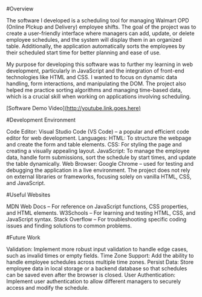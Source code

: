 #Overview

The software I developed is a scheduling tool for managing Walmart OPD (Online PIckup and Delivery) employee shifts. The goal of the project was to create a user-friendly interface where managers can add, update, or delete employee schedules, and the system will display them in an organized table. Additionally, the application automatically sorts the employees by their scheduled start time for better planning and ease of use.

My purpose for developing this software was to further my learning in web development, particularly in JavaScript and the integration of front-end technologies like HTML and CSS. I wanted to focus on dynamic data handling, form interactions, and manipulating the DOM. The project also helped me practice sorting algorithms and managing time-based data, which is a crucial skill when working on applications involving scheduling.

[Software Demo Video][(http://youtube.link.goes.here)](https://youtu.be/9ABWYW45h4s)

#Development Environment

Code Editor: Visual Studio Code (VS Code) – a popular and efficient code editor for web development.
Languages:
HTML: To structure the webpage and create the form and table elements.
CSS: For styling the page and creating a visually appealing layout.
JavaScript: To manage the employee data, handle form submissions, sort the schedule by start times, and update the table dynamically.
Web Browser: Google Chrome – used for testing and debugging the application in a live environment.
The project does not rely on external libraries or frameworks, focusing solely on vanilla HTML, CSS, and JavaScript.

#Useful Websites

MDN Web Docs – For reference on JavaScript functions, CSS properties, and HTML elements.
W3Schools – For learning and testing HTML, CSS, and JavaScript syntax.
Stack Overflow – For troubleshooting specific coding issues and finding solutions to common problems.

#Future Work

Validation: Implement more robust input validation to handle edge cases, such as invalid times or empty fields.
Time Zone Support: Add the ability to handle employee schedules across multiple time zones.
Persist Data: Store employee data in local storage or a backend database so that schedules can be saved even after the browser is closed.
User Authentication: Implement user authentication to allow different managers to securely access and modify the schedule.
